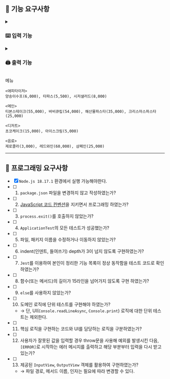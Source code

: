 ## 🚀 기능 요구사항

<details>
<summary><h3>⌨️ 입력 기능</h3></summary>

- **1. 날짜 입력**
  - [x] 사용자로부터 12월 중 예상 방문 날짜를 입력받는다.
    - 1 이상 31 이하의 숫자로만 입력을 받는다.
- **2. 메뉴 주문**
  - [x] 사용자로부터 <a href='#menu'>메뉴</a>와 개수를 입력받는다.
  - ```js
    // 다음 형태로 입력받는다.
    `${메뉴이름}-${개수}`;
    ```

</details>

<details>
<summary><h3>🖨️ 출력 기능</h3></summary>

- **1. 프롬프트 메시지 출력**
  - 날짜 입력 프롬프트
    - [x] `'12월 중 식당 예상 방문 날짜는 언제인가요? (숫자만 입력해 주세요!)'` 라는 메시지를 콘솔에 출력한다.
  - <a href='#menu'>메뉴</a> 입력 프롬프트
    - [x] `'주문하실 메뉴를 메뉴와 개수를 알려 주세요. (e.g. 해산물파스타-2,레드와인-1,초코케이크-1)'` 라는 메시지를 콘솔에 출력한다.
- **2. 이벤트 플래너 출력**

  - 단순 메시지 출력
    - [x] `'안녕하세요! 우테코 식당 12월 이벤트 플래너입니다.'` 라는 메시지를 콘솔에 출력한다.
    - [x] `'12월 ${사용자 선택일자}일에 우테코 식당에서 받을 이벤트 혜택 미리 보기!'` 라는 메시지를 콘솔에 출력한다.
  - 결과 출력

    - 공통 요구사항
      - [x] 모든 금액은 `원` 단위로 표기한다.
      - [x] 모든 금액은 쉼표(`,`)를 기준으로 3자리 단위로 끊어서 표기한다.
      - [x] 할인된 금액이라면 `-`를 붙여서 음수로 표기한다.
      - [x] 값이 없는 경우에는 `'없음'`으로 표기한다.
      - [x] 각 항목의 이름은 꺾쇠 괄호(`< >`)로 감싸서 표기한다.
      - [x] 각 항목 사이는 줄바꿈(`\n`)으로 구분한다.
    - 주문 메뉴
      - [x] `'<주문 메뉴>'` 라는 제목을 출력한다.
      - [x] <a href='#menu'>메뉴</a>의 이름과 개수를 출력한다.
      - ```js
        // 다음 형태로 출력한다.
        `${메뉴 이름} - ${<a href='#menu'>메뉴</a> 개수}개``
        ```
    - 할인 전 총 주문 금액
      - [x] `'<할인 전 총 주문 금액>'` 라는 제목을 출력한다.
      - [x] 고객이 입력한 <a href='#menu'>메뉴</a>의 총 금액을 출력한다.
    - 증정 메뉴
      - [x] `'<증정 메뉴>'` 라는 제목을 출력한다.
      - [x] `할인 전 총 주문 금액`이 12만원 이상이라면 `샴페인 1개`를 출력한다.
      - [x] `할인 전 총 주문 금액`이 12만원 미만이라면 `없음`를 출력한다.
    - 혜택 내역

      - [x] `'<혜택 내역>'` 라는 제목을 출력한다.
      - [x] 고객에게 적용된 이벤트 내역을 출력한다.
      <details>
      <summary>크리스마스 이벤트</summary>

      - 크리스마스 디데이 할인
        - 이벤트 기간: 2023년 12월 1일 ~ 2023년 12월 25일
        - 할인 금액이 1,000원으로 시작하여 1일이 지날 때마다 100원씩 증가한다.
        - 총 주문 금액에서 해당 금액만큼 할인한다. (e.g. 1일: 1,000원, 2일: 1,100원, ..., 25일: 3,400원)
      - 평일 할인 **(일요일 ~ 목요일)**
        - 디저트 메뉴 1개당 2,023원 할인
      - 주말 할인 **(금요일, 토요일)**
        - 메인 메뉴 1개당 2,023원 할인
      - 특별 할인
        - 이벤트 달력에 별이 있으면 총주문 금액에서 1,000원 할인
        - 3일, 10일, 17일, 24일, 25일, 31일에는 별이 있다.
      - 증정 이벤트
        - 할인 전 총주문 금액이 12만 원 이상이라면 샴페인 1개를 증정한다.

      </details>

      - ```js
        // 다음 형태로 출력한다.
        `${이벤트 이름}: -${할인 금액}원`
        ```
      - [x] 총 금액 10,000원 이상부터 이벤트가 적용된다.
      - [x] 적용된 이벤트가 없다면 `없음`을 출력한다.

    - 총혜택 금액
      - [x] `'<총혜택 금액>'` 라는 제목을 출력한다.
      - [x] `${할인 금액 합계} + ${증정 메뉴의 가격}` 으로 계산한다.
    - 할인 후 예상 결제 금액
      - [x] `'<할인 후 예상 결제 금액>'` 라는 제목을 출력한다.
      - [x] `${할인 전 총주문 금액} - ${할인 금액}` 으로 계산한다.
    - 12월 이벤트 배지
      - [x] `'<12월 이벤트 배지>'` 라는 제목을 출력한다.
      - [x] `총 혜택 금액`에 따라 다음과 같은 이벤트 배지를 출력한다.
        - 5천 원 이상: `별`
        - 1만 원 이상: `트리`
        - 2만 원 이상: `산타`
      - [x] 부여된 이벤트 배지가 없다면 `없음`을 출력한다.

- **3. 오류 출력**
  - 공통 사항
    - [x] 오류 메시지는 `'[ERROR]'` 라는 접두사를 붙여서 출력한다.
    - [x] 오류 메시지 출력 후 다시 입력을 받는다.
    - [x] 입력이 없는 경우 `'[ERROR] 입력이 없습니다. 다시 입력해 주세요.'` 라는 메시지를 출력한다.
  - 날짜 입력 오류
    - [x] 양의 정수가 아닌 경우 `'[ERROR] 유효하지 않은 날짜입니다. 다시 입력해 주세요.'` 라는 메시지를 출력한다.
    - [x] 1 이상 31 이하의 숫자가 아닌경우 `'[ERROR] 유효하지 않은 날짜입니다. 다시 입력해 주세요.'` 라는 메시지를 출력한다.
  - 메뉴 입력 오류
    - 메뉴 입력 오류는 `'[ERROR] 유효하지 않은 주문입니다. 다시 입력해 주세요.'`라는 메시지를 출력한다.
    - 메뉴 입력 오류에 해당하는 경우는 다음과 같다.
      - [x] 메뉴 이름과 개수가 하이픈(-)으로 구분되지 않은 경우
      - [x] 각각의 메뉴가 콤마(,)로 구분되지 않은 경우
      - [x] 메뉴 이름이 유효하지 않은 경우
      - [x] 메뉴 개수가 숫자가 아닌 경우
      - [x] 메뉴 개수가 1 이상이 아닌 경우
      - [x] 중복 메뉴가 있는 경우
      - [ ] 총 메뉴의 개수가 20개 초과인 경우
      - [ ] 음료만 주문한 경우

## </details>

<span id="menu">메뉴</span>

```
<애피타이저>
양송이수프(6,000), 타파스(5,500), 시저샐러드(8,000)

<메인>
티본스테이크(55,000), 바비큐립(54,000), 해산물파스타(35,000), 크리스마스파스타(25,000)

<디저트>
초코케이크(15,000), 아이스크림(5,000)

<음료>
제로콜라(3,000), 레드와인(60,000), 샴페인(25,000)
```

---

## 🎯 프로그래밍 요구사항

- [x] `Node.js 18.17.1` 환경에서 실행 가능해야한다.
- [ ] 1. `package.json` 파일을 변경하지 않고 작성하였는가?
- [ ] 2. [JavaScript 코드 컨벤션](https://github.com/ho991217/javascript-christmas-6-ho991217#:~:text=JS%EB%A1%9C%EB%A7%8C%20%EA%B5%AC%ED%98%84%ED%95%9C%EB%8B%A4.-,JavaScript%20%EC%BD%94%EB%93%9C%20%EC%BB%A8%EB%B2%A4%EC%85%98,-%EC%9D%84%20%EC%A7%80%ED%82%A4%EB%A9%B4%EC%84%9C%20%ED%94%84%EB%A1%9C%EA%B7%B8%EB%9E%98%EB%B0%8D)을 지키면서 프로그래밍 하였는가?
- [ ] 3. `process.exit()`를 호출하지 않았는가?
- [ ] 4. `ApplicationTest`의 모든 테스트가 성공했는가?
- [ ] 5. 파일, 패키지 이름을 수정하거나 이동하지 않았는가?
- [ ] 6. indent(인덴트, 들여쓰기) depth가 3이 넘지 않도록 구현하였는가?
- [ ] 7. `Jest`를 이용하여 본인이 정리한 기능 목록이 정상 동작함을 테스트 코드로 확인하였는가?
- [ ] 8. 함수(또는 메서드)의 길이가 15라인을 넘어가지 않도록 구현 하였는가?
- [ ] 9. `else`를 사용하지 않았는가?
- [ ] 10. 도메인 로직에 단위 테스트를 구현해야 하였는가?
  - &rarr; 단, UI(`Console.readLineAsync`, `Console.print`) 로직에 대한 단위 테스트는 제외한다.
- [ ] 11. 핵심 로직을 구현하는 코드와 UI를 담당하는 로직을 구분하였는가?
- [ ] 12. 사용자가 잘못된 값을 입력할 경우 throw문을 사용해 예외를 발생시킨 다음, `[ERROR]`로 시작하는 에러 메시지를 출력하고 해당 부분부터 입력을 다시 받고 있는가?
- [ ] 13. 제공된 `InputView`, `OutputView` 객체를 활용하여 구현하였는가?
  - &rarr; 파일 경로, 메서드 이름, 인자는 필요에 따라 변경할 수 있다.
